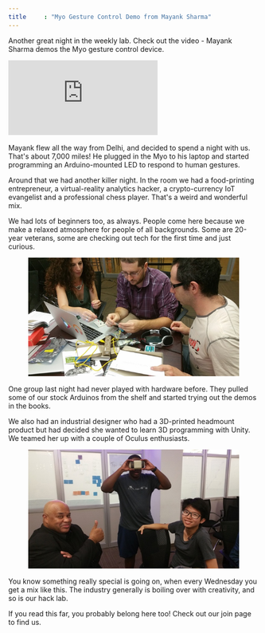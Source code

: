 ```yaml
---
title     : "Myo Gesture Control Demo from Mayank Sharma"
---
```

<p>Another great night in the weekly lab. Check out the video - Mayank Sharma demos the Myo gesture control device.</p>

<div class="video">
	<iframe src="https://player.vimeo.com/video/138273110?color=ffffff" frameborder="0" webkitallowfullscreen mozallowfullscreen allowfullscreen></iframe>
</div>

<p>Mayank flew all the way from Delhi, and decided to spend a night with us. That's about 7,000 miles! He plugged in the Myo to his laptop and started programming an Arduino-mounted LED to respond to human gestures.</p>

<!--excerpt-ends-->

<p>Around that we had another killer night. In the room we had a food-printing entrepreneur, a virtual-reality analytics hacker, a crypto-currency IoT evangelist and a professional chess player. That's a weird and wonderful mix.</p>

<p>We had lots of beginners too, as always. People come here because we make a relaxed atmosphere for people of all backgrounds. Some are 20-year veterans, some are checking out tech for the first time and just curious.</p>

<figure>
	<img src="/images/blog/2015-09-03-mayank/night-1.jpg" alt="Night at the lab #1" />
</figure>

<p>One group last night had never played with hardware before. They pulled some of our stock Arduinos from the shelf and started trying out the demos in the books.</p>

<p>We also had an industrial designer who had a 3D-printed headmount product but had decided she wanted to learn 3D programming with Unity. We teamed her up with a couple of Oculus enthusiasts.</p>

<figure>
	<img src="/images/blog/2015-09-03-mayank/night-2.jpg" alt="Night at the lab #2" />
</figure>

<p>You know something really special is going on, when every Wednesday you get a mix like this. The industry generally is boiling over with creativity, and so is our hack lab.</p>

<p>If you read this far, you probably belong here too! Check out our join page to find us.</p>